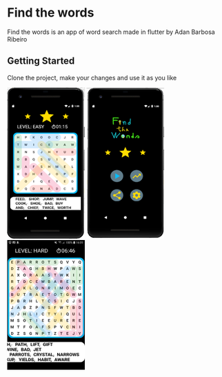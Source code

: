 # Find the words

Find the words is an app of word search made in flutter by Adan Barbosa Ribeiro

## Getting Started

Clone the project, make your changes and use it as you like
<div class="row">
<img src="https://github.com/AdaoProjects/word_search_flutter/blob/master/screenshots/screenshot_one.jpeg" alt="alt text" width="180" height="350">
<img src="https://github.com/AdaoProjects/word_search_flutter/blob/master/screenshots/screenshot_three.jpeg" alt="alt text" width="180" height="350">
<img src="https://github.com/AdaoProjects/word_search_flutter/blob/master/screenshots/screenshot_two.jpeg" alt="alt text" width="180" height="300">
  </div>

